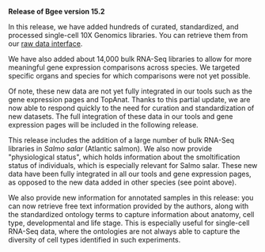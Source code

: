 **Release of Bgee version 15.2**

In this release, we have added hundreds of curated, standardized, and processed single-cell 10X Genomics libraries.
You can retrieve them from our [raw data interface](/search/raw-data?pageType=raw_data_annots&data_type=SC_RNA_SEQ).

We have also added about 14,000 bulk RNA-Seq libraries to allow for more meaningful gene expression comparisons across species. We targeted specific organs and species for which comparisons were not yet possible.

Of note, these new data are not yet fully integrated in our tools such as the gene expression pages and TopAnat. Thanks to this partial update, we are now able to respond quickly to the need for curation and standardization of new datasets. The full integration of these data in our tools and gene expression pages will be included in the following release.

This release includes the addition of a large number of bulk RNA-Seq libraries in *Salmo salar* (Atlantic salmon). We also now provide "physiological status", which holds information about the smoltification status of individuals, which is especially relevant for Salmo salar. These new data have been fully integrated in all our tools and gene expression pages, as opposed to the new data added in other species (see point above).

We also provide new information for annotated samples in this release: you can now retrieve free text information provided by the authors, along with the standardized ontology terms to capture information about anatomy, cell type, developmental and life stage. This is especially useful for single-cell RNA-Seq data, where the ontologies are not always able to capture the diversity of cell types identified in such experiments.
